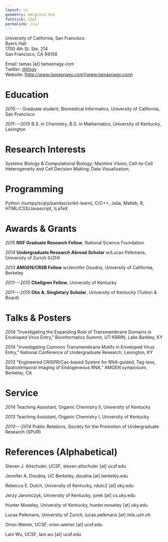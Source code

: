 ```yaml
---
layout: cv
geometry: margin=2.5cm
fontsize: 12pt
permalink: /cv/
---
```


University of California, San Francisco \
Byers Hall \
1700 4th St. Ste. 214 \
San Francisco, CA 94158


Email: tamas [at] tamasnagy.com\
Twitter: [\@tlngy](https://twitter.com/tlngy)\
Website: [http://www.tamasnagy.com](www.tamasnagy.com)



# Education

*2015---*    Graduate student, Biomedical Informatics, University of
California, San Francisco

*2011---2015* B.S. in Chemistry, B.S. in Mathematics, University of
Kentucky, Lexington


# Research Interests

Systems Biology & Computational Biology; Machine Vision; Cell-to-Cell
Heterogeneity and Cell Decision Making; Data Visualization; 

# Programming

Python (numpy/scipy/pandas/scikit-learn), C/C++, Julia, Matlab, R,
HTML/CSS/Javascript, \LaTeX


# Awards & Grants

*2015* **NSF Graduate Research Fellow**, National Science Foundation


*2014* **Undergraduate Research Abroad Scholar** w/Lucas Pelkmans,
University of Zurich (UZH)

*2013* **AMGEN/CRSB Fellow** w/Jennifer Doudna, University of
California, Berkeley

*2011---2015* **Chellgren Fellow**, University of Kentucky

*2011---2015* **Otis A. Singletary Scholar**, University of Kentucky
(Tuition & Board)


# Talks & Posters

*2014* "Investigating the Expanding Role of Transmembrane Domains in
Enveloped Virus Entry," Bioinformatics Summit, UT-KBRIN, Lake Barkley, KY

*2014* "Investigating Common Transmembrane Motifs in Enveloped Virus
Entry," National Conference of Undergraduate Research, Lexington, KY

*2013* "Engineered CRISPR/Cas-based System for RNA-guided, Tag-less,
Spatiotemporal Imaging of Endogeneous RNA," AMGEN symposium, Berkeley, CA


# Service


*2014* Teaching Assistant, Organic Chemistry II, University of Kentucky

*2013* Teaching Assistant, Organic Chemistry I, University of Kentucky

*2013---2014* Public Relations, Society for the Promotion of Undergraduate Research (SPUR)


# References (Alphabetical)

Steven J. Altschuler, UCSF, steven.altschuler [at] ucsf.edu

Jennifer A. Doudna, UC Berkeley, doudna [at] berkeley.edu

Rebecca E. Dutch, University of Kentucky, rdutc2 [at] uky.edu

Jerzy Jaromczyk, University of Kentucky, jurek [at] cs.uky.edu

Hunter Moseley, University of Kentucky, hunter.moseley [at] uky.edu

Lucas Pelkmans, University of Zurich, lucas.pelkmans [at] imls.uzh.ch

Orion Weiner, UCSF, orion.weiner [at] ucsf.edu

Lani Wu, UCSF, lani.wu [at] ucsf.edu

